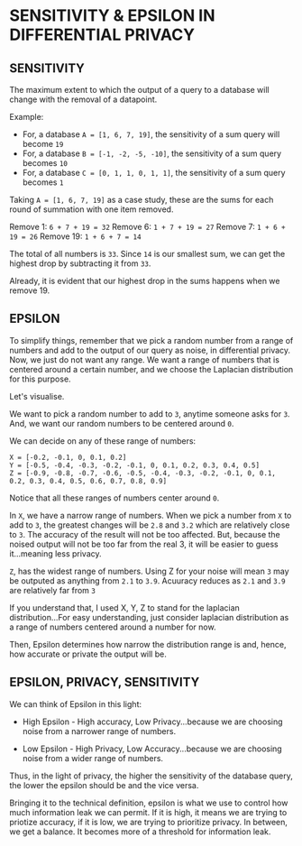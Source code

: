 

SENSITIVITY & EPSILON IN DIFFERENTIAL PRIVACY
=============================================

SENSITIVITY
-----------
The maximum extent to which the output of a query to a database will change with the removal of a datapoint. 

Example:

- For, a database `A = [1, 6, 7, 19]`, the sensitivity of a sum query will become `19`
- For, a database `B = [-1, -2, -5, -10]`, the sensitivity of a sum query becomes `10`
- For, a database `C = [0, 1, 1, 0, 1, 1]`, the sensitivity of a sum query becomes `1`

Taking `A = [1, 6, 7, 19]` as a case study, these are the sums for each round of summation with one item removed.

Remove 1: `6 + 7 + 19 = 32`
Remove 6: `1 + 7 + 19 = 27`
Remove 7: `1 + 6 + 19 = 26`
Remove 19: `1 + 6 + 7 = 14`

The total of all numbers is `33`. Since `14` is our smallest sum, we can get the highest drop by subtracting it from `33`.

Already, it is evident that our highest drop in the sums happens when we remove 19.




EPSILON
-------

To simplify things, remember that we pick a random number from a range of numbers and add to the output of our query as noise, in differential privacy. 
Now, we just do not want any range. We want a range of numbers that is centered around a certain number, and we choose the Laplacian distribution for this purpose. 

Let's visualise.

We want to pick a random number to add to `3`, anytime someone asks for `3`. And, we want our random numbers to be centered around `0`.

We can decide on any of these range of numbers:

```
X = [-0.2, -0.1, 0, 0.1, 0.2]
Y = [-0.5, -0.4, -0.3, -0.2, -0.1, 0, 0.1, 0.2, 0.3, 0.4, 0.5]
Z = [-0.9, -0.8, -0.7, -0.6, -0.5, -0.4, -0.3, -0.2, -0.1, 0, 0.1, 0.2, 0.3, 0.4, 0.5, 0.6, 0.7, 0.8, 0.9]
```

Notice that all these ranges of numbers center around `0`. 

In `X`, we have a narrow range of numbers. When we pick a number from `X` to add to `3`, the greatest changes will be `2.8` and `3.2` which are relatively close to `3`. The accuracy of the result will not be too affected. But, because the noised output will not be too far from the real 3, it will be easier to guess it...meaning less privacy.

`Z`, has the widest range of numbers. Using Z for your noise will mean `3` may be outputed as anything from `2.1` to `3.9`. Acuuracy reduces as `2.1` and `3.9` are relatively far from `3`


If you understand that, I used X, Y, Z to stand for the laplacian distribution...For easy understanding, just consider laplacian distribution as a range of numbers centered around a number for now. 

Then, Epsilon determines how narrow the distribution range is and, hence, how accurate or private the output will be.

EPSILON, PRIVACY, SENSITIVITY
-----------------------------

We can think of Epsilon in this light:

- High Epsilon - High accuracy, Low Privacy...because we are choosing noise from a narrower range of numbers.

- Low Epsilon - High Privacy, Low Accuracy...because we are choosing noise from a wider range of numbers.

Thus, in the light of privacy, the higher the sensitivity of the database query, the lower the epsilon should be and the vice versa. 

Bringing it to the technical definition, epsilon is what we use to control how much information leak we can permit. If it is high, it means we are trying to priotize accuracy, if it is low, we are trying to prioritize privacy. In between, we get a balance. It becomes more of a threshold for information leak.
